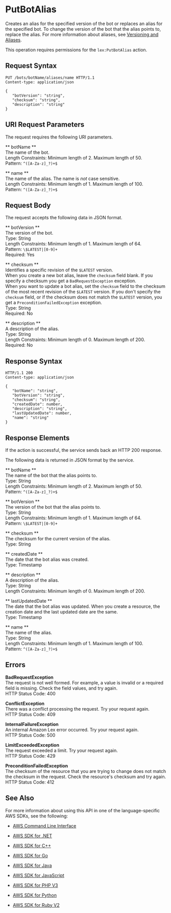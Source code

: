 # PutBotAlias<a name="API_PutBotAlias"></a>

Creates an alias for the specified version of the bot or replaces an alias for the specified bot\. To change the version of the bot that the alias points to, replace the alias\. For more information about aliases, see [Versioning and Aliases](versioning-aliases.md)\.

This operation requires permissions for the `lex:PutBotAlias` action\. 

## Request Syntax<a name="API_PutBotAlias_RequestSyntax"></a>

```
PUT /bots/botName/aliases/name HTTP/1.1
Content-type: application/json

{
   "botVersion": "string",
   "checksum": "string",
   "description": "string"
}
```

## URI Request Parameters<a name="API_PutBotAlias_RequestParameters"></a>

The request requires the following URI parameters\.

 ** botName **   
The name of the bot\.  
Length Constraints: Minimum length of 2\. Maximum length of 50\.  
Pattern: `^([A-Za-z]_?)+$` 

 ** name **   
The name of the alias\. The name is *not* case sensitive\.  
Length Constraints: Minimum length of 1\. Maximum length of 100\.  
Pattern: `^([A-Za-z]_?)+$` 

## Request Body<a name="API_PutBotAlias_RequestBody"></a>

The request accepts the following data in JSON format\.

 ** botVersion **   
The version of the bot\.  
Type: String  
Length Constraints: Minimum length of 1\. Maximum length of 64\.  
Pattern: `\$LATEST|[0-9]+`   
Required: Yes

 ** checksum **   
Identifies a specific revision of the `$LATEST` version\.  
When you create a new bot alias, leave the `checksum` field blank\. If you specify a checksum you get a `BadRequestException` exception\.  
When you want to update a bot alias, set the `checksum` field to the checksum of the most recent revision of the `$LATEST` version\. If you don't specify the ` checksum` field, or if the checksum does not match the `$LATEST` version, you get a `PreconditionFailedException` exception\.  
Type: String  
Required: No

 ** description **   
A description of the alias\.  
Type: String  
Length Constraints: Minimum length of 0\. Maximum length of 200\.  
Required: No

## Response Syntax<a name="API_PutBotAlias_ResponseSyntax"></a>

```
HTTP/1.1 200
Content-type: application/json

{
   "botName": "string",
   "botVersion": "string",
   "checksum": "string",
   "createdDate": number,
   "description": "string",
   "lastUpdatedDate": number,
   "name": "string"
}
```

## Response Elements<a name="API_PutBotAlias_ResponseElements"></a>

If the action is successful, the service sends back an HTTP 200 response\.

The following data is returned in JSON format by the service\.

 ** botName **   
The name of the bot that the alias points to\.  
Type: String  
Length Constraints: Minimum length of 2\. Maximum length of 50\.  
Pattern: `^([A-Za-z]_?)+$` 

 ** botVersion **   
The version of the bot that the alias points to\.  
Type: String  
Length Constraints: Minimum length of 1\. Maximum length of 64\.  
Pattern: `\$LATEST|[0-9]+` 

 ** checksum **   
The checksum for the current version of the alias\.  
Type: String

 ** createdDate **   
The date that the bot alias was created\.  
Type: Timestamp

 ** description **   
A description of the alias\.  
Type: String  
Length Constraints: Minimum length of 0\. Maximum length of 200\.

 ** lastUpdatedDate **   
The date that the bot alias was updated\. When you create a resource, the creation date and the last updated date are the same\.  
Type: Timestamp

 ** name **   
The name of the alias\.  
Type: String  
Length Constraints: Minimum length of 1\. Maximum length of 100\.  
Pattern: `^([A-Za-z]_?)+$` 

## Errors<a name="API_PutBotAlias_Errors"></a>

 **BadRequestException**   
The request is not well formed\. For example, a value is invalid or a required field is missing\. Check the field values, and try again\.  
HTTP Status Code: 400

 **ConflictException**   
 There was a conflict processing the request\. Try your request again\.   
HTTP Status Code: 409

 **InternalFailureException**   
An internal Amazon Lex error occurred\. Try your request again\.  
HTTP Status Code: 500

 **LimitExceededException**   
The request exceeded a limit\. Try your request again\.  
HTTP Status Code: 429

 **PreconditionFailedException**   
 The checksum of the resource that you are trying to change does not match the checksum in the request\. Check the resource's checksum and try again\.  
HTTP Status Code: 412

## See Also<a name="API_PutBotAlias_SeeAlso"></a>

For more information about using this API in one of the language\-specific AWS SDKs, see the following:

+  [AWS Command Line Interface](http://docs.aws.amazon.com/goto/aws-cli/lex-models-2017-04-19/PutBotAlias) 

+  [AWS SDK for \.NET](http://docs.aws.amazon.com/goto/DotNetSDKV3/lex-models-2017-04-19/PutBotAlias) 

+  [AWS SDK for C\+\+](http://docs.aws.amazon.com/goto/SdkForCpp/lex-models-2017-04-19/PutBotAlias) 

+  [AWS SDK for Go](http://docs.aws.amazon.com/goto/SdkForGoV1/lex-models-2017-04-19/PutBotAlias) 

+  [AWS SDK for Java](http://docs.aws.amazon.com/goto/SdkForJava/lex-models-2017-04-19/PutBotAlias) 

+  [AWS SDK for JavaScript](http://docs.aws.amazon.com/goto/AWSJavaScriptSDK/lex-models-2017-04-19/PutBotAlias) 

+  [AWS SDK for PHP V3](http://docs.aws.amazon.com/goto/SdkForPHPV3/lex-models-2017-04-19/PutBotAlias) 

+  [AWS SDK for Python](http://docs.aws.amazon.com/goto/boto3/lex-models-2017-04-19/PutBotAlias) 

+  [AWS SDK for Ruby V2](http://docs.aws.amazon.com/goto/SdkForRubyV2/lex-models-2017-04-19/PutBotAlias) 